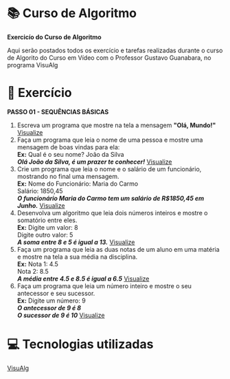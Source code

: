 # :books: Curso de Algoritmo
**Exercicío do Curso de Algoritmo**

 Aqui serão postados todos os exercício e tarefas realizadas durante o curso de Algorito do Curso em Vídeo com o Professor Gustavo Guanabara, no programa VisuAlg
 
 # :page_with_curl: Exercício
 **PASSO 01 - SEQUÊNCIAS BÁSICAS**
 
1) Escreva um programa que mostre na tela a mensagem **"Olá, Mundo!"** [Visualize](https://github.com/ArgemiroC/Curso-de-Algoritmo/blob/main/Exerc%C3%ADcios/Exercicio%2001%20-%20%20Ola%20Mundo)
2) Faça um programa que leia o nome de uma pessoa e mostre uma mensagem de boas vindas
para ela:<br>
**Ex:** Qual é o seu nome? João da Silva<br/>
    **_Olá João da Silva, é um prazer te conhecer!_** [Visualize](https://github.com/ArgemiroC/Curso-de-Algoritmo/blob/main/Exerc%C3%ADcios/Exercicio%2002%20-%20Mensagem%20de%20boas%20vindas)<br/>
3) Crie um programa que leia o nome e o salário de um funcionário, mostrando no
final uma mensagem.<br/> 
**Ex:** Nome do Funcionário: Maria do Carmo<br/>
    Salário: 1850,45<br/>
    **_O funcionário Maria do Carmo tem um salário de R$1850,45 em Junho._** [Visualize](https://github.com/ArgemiroC/Curso-de-Algoritmo/blob/main/Exerc%C3%ADcios/Exerc%C3%ADcio%2003%20-%20Funcion%C3%A1rio%2C%20Sal%C3%A1rio%2C%20M%C3%AAs)<br/>
4) Desenvolva um algoritmo que leia dois números inteiros e mostre o somatório
entre eles.<br/>
**Ex:**
Digite um valor: 8<br/>
Digite outro valor: 5<br/>
**_A soma entre 8 e 5 é igual a 13._** [Visualize](https://github.com/ArgemiroC/Curso-de-Algoritmo/blob/main/Exerc%C3%ADcios/Exerc%C3%ADcio%2004%20-%20Soma%20Entre%20Valores)<br/>
5) Faça um programa que leia as duas notas de um aluno em uma matéria e mostre
na tela a sua média na disciplina.<br/>
**Ex:** Nota 1: 4.5<br/>
Nota 2: 8.5<br/>
**_A média entre 4.5 e 8.5 é igual a 6.5_** [Visualize](https://github.com/ArgemiroC/Curso-de-Algoritmo/blob/main/Exerc%C3%ADcios/Exerc%C3%ADcio%2005%20-%20M%C3%A9dia%20de%20um%20Aluno)<br/>
6) Faça um programa que leia um número inteiro e mostre o seu antecessor e seu sucessor.<br/>
**Ex:** Digite um número: 9<br/>
**_O antecessor de 9 é 8_**<br/>
**_O sucessor de 9 é 10_** [Visualize](https://github.com/ArgemiroC/Curso-de-Algoritmo/blob/main/Exerc%C3%ADcios/Exerc%C3%ADcio%2006%20-%20Antecessor%20e%20Sucessor)<br/>
    
# :computer: Tecnologias utilizadas

[VisuAlg](https://visualg3.com.br/)
